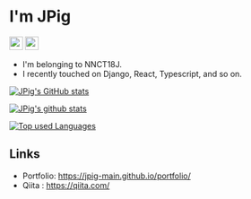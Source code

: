 # I'm JPig

<img src="https://img.shields.io/badge/Age-18-red.svg" height="24px" /> <img src="https://img.shields.io/badge/School-NIT,Nagano College-blue.svg" height="24px" />

- I'm belonging to NNCT18J.
- I recently touched on Django, React, Typescript, and so on.

[![JPig's GitHub stats](https://github-readme-stats.vercel.app/api?username=JPig-Main&theme=tokyonight)](https://github.com/anuraghazra/github-readme-stats)

[![JPig's github stats](https://github-readme-stats.vercel.app/api?username=JPig-Main&count_private=true&show_icons=true&theme=tokyonight)](https://github.com/JPig-Main/)

[![Top used Languages](https://github-readme-stats.vercel.app/api/top-langs/?username=JPig-Main&layout=compact&theme=tokyonight)](https://github.com/JPig-Main/)

## Links

- Portfolio: https://jpig-main.github.io/portfolio/
- Qiita : https://qiita.com/
